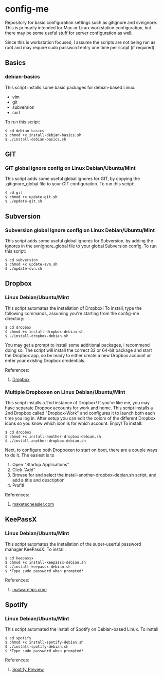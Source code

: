 config-me
=========

Repository for basic configuration settings such as gitignore and svnignore.  This is primarily intended for Mac or Linux workstation configuration, but there may be some useful stuff for server configuration as well.

Since this is workstation focused, I assume the scripts are not being run as root and may require sudo password entry one time per script (if required).

Basics
------

### debian-basics

This script installs some basic packages for debian-based Linux:

* vim
* git
* subversion
* curl

To run this script:

    $ cd debian-basics
    $ chmod +x install-debian-basics.sh
    $ ./install-debian-basics.sh

GIT
---

### GIT global ignore config on Linux Debian/Ubuntu/Mint

This script adds some useful global ignores for GIT, by copying the .gitignore_global file to your GIT configuration.  To run this script:

    $ cd git
    $ chmod +x update-git.sh
    $ ./update-git.sh

Subversion
----------

### Subversion global ignore config on Linux Debian/Ubuntu/Mint

This script adds some useful global ignores for Subversion, by adding the ignores in the svnignore_global file to your global Subversion config.  To run this script: 

    $ cd subversion
    $ chmod +x update-svn.sh
    $ ./update-svn.sh

Dropbox
-------

### Linux Debian/Ubuntu/Mint

This script automates the installation of Dropbox!  To install, type the following commands, assuming you're starting from the config-me directory:

    $ cd dropbox
    $ chmod +x install-dropbox-debian.sh
    $ ./install-dropbox-debian.sh

You may get a prompt to install some additional packages, I recommend doing so.  The script will install the correct 32 or 64-bit package and start the Dropbox app, so be ready to either create a new Dropbox account or enter your existing Dropbox credentials.

References:

1. [Dropbox](https://www.dropbox.com/install?os=lnx)

### Multiple Dropboxen on Linux Debian/Ubuntu/Mint

This script installs a 2nd instance of Dropbox! If you're like me, you may have separate Dropbox accounts for work and home. This script installs a 2nd Dropbox called "Dropbox-Work" and configures it to launch both each time you log in.  After setup you can edit the colors of the different Dropbox icons so you know which icon is for which account. Enjoy!  To install:

    $ cd dropbox
    $ chmod +x install-another-dropbox-debian.sh
    $ ./install-another-dropbox-debian.sh

Next, to configure both Dropboxen to start on boot, there are a couple ways to do it.  The easiest is to 

1. Open "Startup Applications"
2. Click "Add"
3. Browse for and select the install-another-dropbox-debian.sh script, and add a title and description
4. Profit!

References:

1. [maketecheasier.com](http://www.maketecheasier.com/run-multiple-dropbox-accounts-in-mac-and-linux/)

KeePassX
--------

### Linux Debian/Ubuntu/Mint

This script automates the installation of the super-userful password manager KeePassX.  To install:

    $ cd keepassx
    $ chmod +x install-keepassx-debian.sh
    $ ./install-keepassx-debian.sh
    $ *Type sudo password when prompted*

References:

1. [malwaretips.com](http://malwaretips.com/threads/how-to-install-keepassx-2-0-alpha-4-on-linux.20699/)

Spotify
-------

### Linux Debian/Ubuntu/Mint

This script automated the install of Spotify on Debian-based Linux.  To install

    $ cd spotify
    $ chmod +x install-spotify-debian.sh
    $ ./install-spotify-debian.sh
    $ *Type sudo password when prompted*

References:

1. [Spotify Preview](https://www.spotify.com/us/download/previews/)

